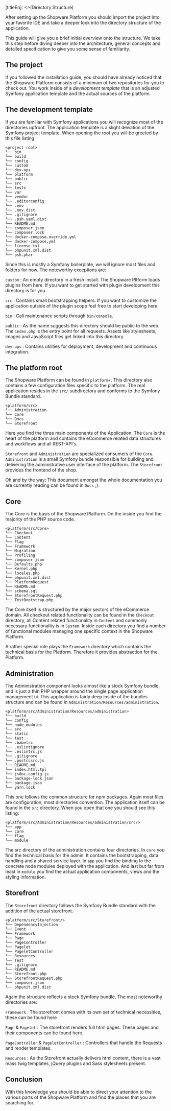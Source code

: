[titleEn]: <>(Directory Structure)
 
After setting up the Shopware Platform you should import the project into your favorite IDE and take a deeper look into the directory structure of the application.

This guide will give you a brief initial overview onto the structure. We take this step before diving deeper into the architecture, general concepts and detailed specification to give you some sense of familiarity.

## The project

If you followed the installation guide, you should have already noticed that the Shopware Platform consists of a minimum of two repositories for you to check out. You work inside of a *development template* that is an adjusted Symfony application template and the actual sources of the platform.

## The development template

If you are familiar with Symfony applications you will recognize most of the directories upfront. The application template is a slight deviation of the Symfony project template. When opening the root you will be greeted by this file listing:

```
<project root>
└── bin
└── build
└── config
└── custom
└── dev-ops
└── platform
└── public
└── src
└── tests
└── var
└── vendor
└── .editorconfig
└── .env
└── .env.dist
└── .gitignore
└── .psh.yaml.dist
└── README.md
└── composer.json
└── composer.lock
└── docker-compose.override.yml
└── docker-compose.yml
└── license.txt
└── phpunit.xml.dist
└── psh.phar

```

Since this is mostly a Symfony boilerplate, we will ignore most files and folders for now. The noteworthy exceptions are:

`custom`
 : An empty directory in a fresh install. The Shopware Pltform loads plugins from here. If you want to get started with plugin development this directory is for you.
 
`src`
 : Contains small bootstrapping helpers. If you want to customize the application outside of the plugin scope feel free to start developing here.
 
`bin`
 : Call maintenance scripts through `bin/console`.
 
`public`
 : As the name suggests this directory should be public to the web. The `index.php` is the entry point for all requests. Assets like stylesheets, images and JavaScript files get linked into this directory.
 
`dev-ops`
 : Contains utilities for deployment, development and continuous integration.

## The platform root

The Shopware Platform can be found in `platform/`. This directory also contains a few configuration files specific to the platform. The real application resides in the `src/` subdirectory and conforms to the Symfony Bundle standard.
 
```
<platform/src>
└── Administration
└── Core
└── Docs
└── Storefront
```

Here you find the three main components of the Application. The `Core` is the heart of the platform and contains the eCommerce related data structures and workflows and all REST-API's.

`Storefront` and `Administration` are specialized consumers of the `Core`. `Administration` is a small Symfony bundle responsible for building and delivering the administrative user interface of the platform. The `Storefront` provides the frontend of the shop.

Oh and by the way: This document amongst the whole documentation you are currently reading can be found in `Docs` ;).

## Core

The Core is the basis of the Shopware Platform. On the inside you find the majority of the PHP source code.

```
<platform/src/Core>
└── Checkout
└── Content
└── Flag
└── Framework
└── Migration
└── Profiling
└── composer.json
└── Defaults.php
└── Kernel.php
└── locales.php
└── phpunit.xml.dist
└── PlatformRequest
└── README.md
└── schema.sql
└── StorefrontRequest.php
└── TestBootstrap.php
```

The Core itself is structured by the major sectors of the eCommerce domain. All checkout related functionality can be found in the `Checkout` directory, all Content related functionality in `Content` and commonly necessary functionality is in `System`. Inside each directory you find a number of functional modules managing one specific context in the Shopware Platform.

A rather special role plays the `Framework` directory which contains the technical basis for the Platform. Therefore it provides abstraction for the Platform.

## Administration

The Administration component looks almost like a stock Symfony bundle, and is just a thin PHP wrapper around the single page application management ui. This application is fairly deep inside of the bundles structure and can be found in `Administration/Resources/administration`.

```
<platform/src/Administration/Resources/administration>
└── build
└── config
└── node_modules
└── src
└── static
└── test
└── .babelrc
└── .eslintignore
└── .eslintrc.js
└── .gitignore
└── .postcssrc.js
└── README.md
└── index.html.tpl
└── jsdoc.config.js
└── package-lock.json
└── package.json
└── yarn.lock
```

This one follows the common structure for npm packages. Again most files are configuration, most directories convention. The application itself can be found in the `src` directory. When you open that one you should see this listing: 

```
<platform/src/Administration/Resources/administration/src/>
└── app
└── core
└── flag
└── module
```

The src directory of the administration contains four directories. In `core` you find the technical basis for the admin. It contains the bootstrapping, data handling and a shared service layer. In `app` you find the binding to the concrete node modules deployed with the application. And last but far from least in `module` you find the actual application components, views and the styling information. 


## Storefront

The `Storefront` directory follows the Symfony Bundle standard with the addition of the actual storefront.      

```
<platform/src/Storefront/>
└── DependencyInjection
└── Event
└── Framework
└── Page
└── PageController
└── Pagelet
└── PageletController
└── Resources
└── Test
└── .gitignore
└── README.md
└── Storefront.php
└── StorefrontRequest.php
└── composer.json
└── phpunit.xml.dist
```

Again the structure reflects a stock Symfony bundle. The most noteworthy directories are:

`Framework`
 : The storefront comes with its own set of technical necessities, these can be found here
 
`Page` & `Pagelet`
 : The storefront renders full html pages. These pages and their components can be found here. 

`PageController` & `PageletController`
 : Controllers that handle the Requests and render templates.

`Resources`
 :  As the Storefront actually delivers html content, there is a vast mass twig templates, jQuery plugins and Sass stylesheets present.
 
## Conclusion

With this knowledge you should be able to direct your attention to the various parts of the Shopware Platform and find the places that you are searching for. 
